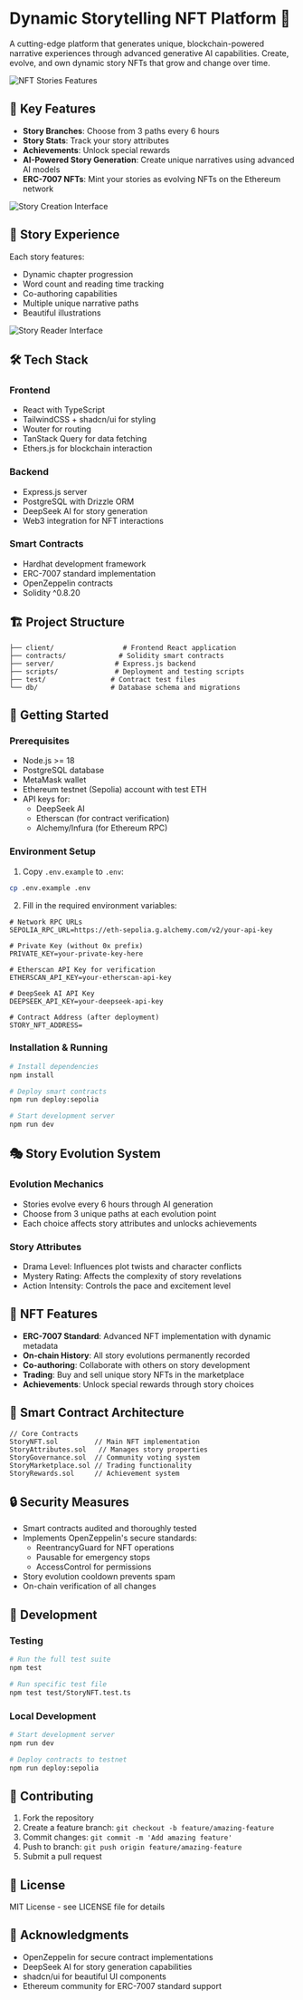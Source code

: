 
# Dynamic Storytelling NFT Platform 🚀

A cutting-edge platform that generates unique, blockchain-powered narrative experiences through advanced generative AI capabilities. Create, evolve, and own dynamic story NFTs that grow and change over time.

![NFT Stories Features](client/public/images/Screenshot_20250201_011307.png)

## 🌟 Key Features

- **Story Branches**: Choose from 3 paths every 6 hours
- **Story Stats**: Track your story attributes
- **Achievements**: Unlock special rewards
- **AI-Powered Story Generation**: Create unique narratives using advanced AI models
- **ERC-7007 NFTs**: Mint your stories as evolving NFTs on the Ethereum network

![Story Creation Interface](client/public/images/Screenshot_20250201_011419.png)

## 📖 Story Experience

Each story features:
- Dynamic chapter progression
- Word count and reading time tracking
- Co-authoring capabilities
- Multiple unique narrative paths
- Beautiful illustrations

![Story Reader Interface](client/public/images/Screenshot_20250201_011525.png)

## 🛠️ Tech Stack

### Frontend
- React with TypeScript
- TailwindCSS + shadcn/ui for styling
- Wouter for routing
- TanStack Query for data fetching
- Ethers.js for blockchain interaction

### Backend
- Express.js server
- PostgreSQL with Drizzle ORM
- DeepSeek AI for story generation
- Web3 integration for NFT interactions

### Smart Contracts
- Hardhat development framework
- ERC-7007 standard implementation
- OpenZeppelin contracts
- Solidity ^0.8.20

## 🏗️ Project Structure

```
├── client/                 # Frontend React application
├── contracts/             # Solidity smart contracts
├── server/               # Express.js backend
├── scripts/              # Deployment and testing scripts
├── test/                # Contract test files
└── db/                  # Database schema and migrations
```

## 🚀 Getting Started

### Prerequisites

- Node.js >= 18
- PostgreSQL database
- MetaMask wallet
- Ethereum testnet (Sepolia) account with test ETH
- API keys for:
  - DeepSeek AI
  - Etherscan (for contract verification)
  - Alchemy/Infura (for Ethereum RPC)

### Environment Setup

1. Copy `.env.example` to `.env`:
```bash
cp .env.example .env
```

2. Fill in the required environment variables:
```env
# Network RPC URLs
SEPOLIA_RPC_URL=https://eth-sepolia.g.alchemy.com/v2/your-api-key

# Private Key (without 0x prefix)
PRIVATE_KEY=your-private-key-here

# Etherscan API Key for verification
ETHERSCAN_API_KEY=your-etherscan-api-key

# DeepSeek AI API Key
DEEPSEEK_API_KEY=your-deepseek-api-key

# Contract Address (after deployment)
STORY_NFT_ADDRESS=
```

### Installation & Running

```bash
# Install dependencies
npm install

# Deploy smart contracts
npm run deploy:sepolia

# Start development server
npm run dev
```

## 🎭 Story Evolution System

### Evolution Mechanics
- Stories evolve every 6 hours through AI generation
- Choose from 3 unique paths at each evolution point
- Each choice affects story attributes and unlocks achievements

### Story Attributes
- Drama Level: Influences plot twists and character conflicts
- Mystery Rating: Affects the complexity of story revelations
- Action Intensity: Controls the pace and excitement level

## 💎 NFT Features

- **ERC-7007 Standard**: Advanced NFT implementation with dynamic metadata
- **On-chain History**: All story evolutions permanently recorded
- **Co-authoring**: Collaborate with others on story development
- **Trading**: Buy and sell unique story NFTs in the marketplace
- **Achievements**: Unlock special rewards through story choices

## 🎯 Smart Contract Architecture

```solidity
// Core Contracts
StoryNFT.sol         // Main NFT implementation
StoryAttributes.sol   // Manages story properties
StoryGovernance.sol  // Community voting system
StoryMarketplace.sol // Trading functionality
StoryRewards.sol     // Achievement system
```

## 🔒 Security Measures

- Smart contracts audited and thoroughly tested
- Implements OpenZeppelin's secure standards:
  - ReentrancyGuard for NFT operations
  - Pausable for emergency stops
  - AccessControl for permissions
- Story evolution cooldown prevents spam
- On-chain verification of all changes

## 🧪 Development

### Testing
```bash
# Run the full test suite
npm test

# Run specific test file
npm test test/StoryNFT.test.ts
```

### Local Development
```bash
# Start development server
npm run dev

# Deploy contracts to testnet
npm run deploy:sepolia
```

## 🤝 Contributing

1. Fork the repository
2. Create a feature branch: `git checkout -b feature/amazing-feature`
3. Commit changes: `git commit -m 'Add amazing feature'`
4. Push to branch: `git push origin feature/amazing-feature`
5. Submit a pull request

## 📄 License

MIT License - see LICENSE file for details

## 🙏 Acknowledgments

- OpenZeppelin for secure contract implementations
- DeepSeek AI for story generation capabilities
- shadcn/ui for beautiful UI components
- Ethereum community for ERC-7007 standard support
